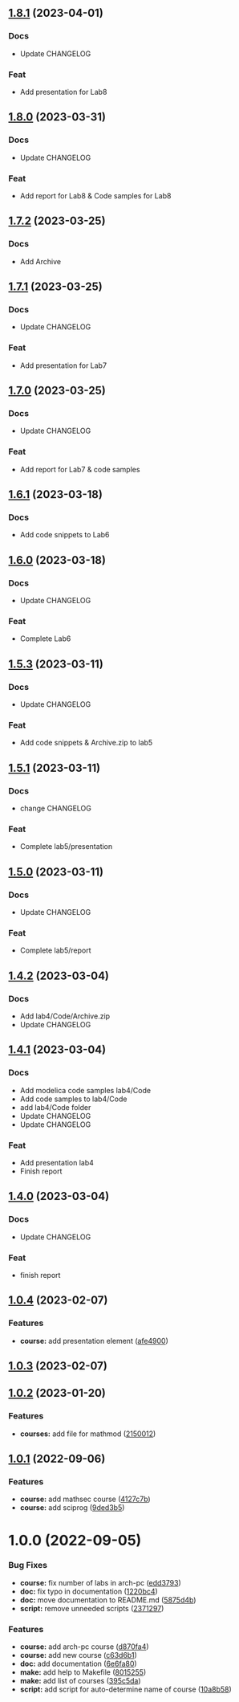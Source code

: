 <a name="1.8.1"></a>
## [1.8.1](https://github.com/tekerinkin/study_2022-2023_mathmod/compare/1.8.0...1.8.1) (2023-04-01)

### Docs

* Update CHANGELOG

### Feat

* Add presentation for Lab8

<a name="1.8.0"></a>
## [1.8.0](https://github.com/tekerinkin/study_2022-2023_mathmod/compare/1.7.2...1.8.0) (2023-03-31)

### Docs

* Update CHANGELOG

### Feat

* Add report for Lab8 & Code samples for Lab8

<a name="1.7.2"></a>
## [1.7.2](https://github.com/tekerinkin/study_2022-2023_mathmod/compare/1.7.1...1.7.2) (2023-03-25)

### Docs

* Add Archive

<a name="1.7.1"></a>
## [1.7.1](https://github.com/tekerinkin/study_2022-2023_mathmod/compare/1.7.0...1.7.1) (2023-03-25)

### Docs

* Update CHANGELOG

### Feat

* Add presentation for Lab7

<a name="1.7.0"></a>
## [1.7.0](https://github.com/tekerinkin/study_2022-2023_mathmod/compare/1.6.1...1.7.0) (2023-03-25)

### Docs

* Update CHANGELOG

### Feat

* Add report for Lab7 & code samples

<a name="1.6.1"></a>
## [1.6.1](https://github.com/tekerinkin/study_2022-2023_mathmod/compare/1.6.0...1.6.1) (2023-03-18)

### Docs

* Add code snippets to Lab6

<a name="1.6.0"></a>
## [1.6.0](https://github.com/tekerinkin/study_2022-2023_mathmod/compare/1.5.3...1.6.0) (2023-03-18)

### Docs

* Update CHANGELOG

### Feat

* Complete Lab6

<a name="1.5.3"></a>
## [1.5.3](https://github.com/tekerinkin/study_2022-2023_mathmod/compare/1.5.2...1.5.3) (2023-03-11)

### Docs

* Update CHANGELOG

### Feat

* Add code snippets & Archive.zip to lab5


<a name="1.5.1"></a>
## [1.5.1](https://github.com/tekerinkin/study_2022-2023_mathmod/compare/1.5.0...1.5.1) (2023-03-11)

### Docs

* change CHANGELOG

### Feat

* Complete lab5/presentation

<a name="1.5.0"></a>
## [1.5.0](https://github.com/tekerinkin/study_2022-2023_mathmod/compare/1.4.2...1.5.0) (2023-03-11)

### Docs

* Update CHANGELOG

### Feat

* Complete lab5/report

<a name="1.4.2"></a>
## [1.4.2](https://github.com/tekerinkin/study_2022-2023_mathmod/compare/1.4.1...1.4.2) (2023-03-04)

### Docs

* Add lab4/Code/Archive.zip
* Update CHANGELOG



<a name="1.4.1"></a>
## [1.4.1](https://github.com/tekerinkin/study_2022-2023_mathmod/compare/1.4.0...1.4.1) (2023-03-04)

### Docs

* Add modelica code samples lab4/Code
* Add code samples to lab4/Code
* add lab4/Code folder
* Update CHANGELOG
* Update CHANGELOG

### Feat

* Add presentation lab4
* Finish report


<a name="1.4.0"></a>
## [1.4.0](https://github.com/tekerinkin/study_2022-2023_mathmod/compare/1.3.1...1.4.0) (2023-03-04)

### Docs

* Update CHANGELOG

### Feat

* finish report


## [1.0.4](https://github.com/yamadharma/course-directory-student-template/compare/v1.0.3...v1.0.4) (2023-02-07)


### Features

* **course:** add presentation element ([afe4900](https://github.com/yamadharma/course-directory-student-template/commit/afe49009b2f1ca47385f3020048617a0570ed196))



## [1.0.3](https://github.com/yamadharma/course-directory-student-template/compare/v1.0.2...v1.0.3) (2023-02-07)



## [1.0.2](https://github.com/yamadharma/course-directory-student-template/compare/v1.0.1...v1.0.2) (2023-01-20)


### Features

* **courses:** add file for mathmod ([2150012](https://github.com/yamadharma/course-directory-student-template/commit/2150012e885375b09edc64d4c709bfb8bc6edacc))



## [1.0.1](https://github.com/yamadharma/course-directory-student-template/compare/v1.0.0...v1.0.1) (2022-09-06)


### Features

* **course:** add mathsec course ([4127c7b](https://github.com/yamadharma/course-directory-student-template/commit/4127c7b10f6784e6d3e54effa3b1e57b4808dfe6))
* **course:** add sciprog ([9ded3b5](https://github.com/yamadharma/course-directory-student-template/commit/9ded3b53f48275c394b3c6bdb465013e83d88def))



# 1.0.0 (2022-09-05)


### Bug Fixes

* **course:** fix number of labs in arch-pc ([edd3793](https://github.com/yamadharma/course-directory-student-template/commit/edd379372c071c796cf84c38cdd7fe996afd0cdb))
* **doc:** fix typo in documentation ([1220bc4](https://github.com/yamadharma/course-directory-student-template/commit/1220bc4a802e558e2a18036b43e39ca131ee644c))
* **doc:** move documentation to README.md ([5875d4b](https://github.com/yamadharma/course-directory-student-template/commit/5875d4bc52646e868974ec518a96fe18c0235b40))
* **script:** remove unneeded scripts ([2371297](https://github.com/yamadharma/course-directory-student-template/commit/23712978562979560713861201f50c82e447e042))


### Features

* **course:** add arch-pc course ([d870fa4](https://github.com/yamadharma/course-directory-student-template/commit/d870fa48c7955d3a068e14bb096c5530c9c48ee1))
* **course:** add new course ([c63d6b1](https://github.com/yamadharma/course-directory-student-template/commit/c63d6b162ed4df91d96bd9a9ea5ee014bdd42f73))
* **doc:** add documentation ([6e6fa80](https://github.com/yamadharma/course-directory-student-template/commit/6e6fa80ecf9a7a2fa1dbd3e45cdf28dc07a1a1f8))
* **make:** add help to Makefile ([8015255](https://github.com/yamadharma/course-directory-student-template/commit/8015255d434b2a4735f0ea406ef99be4d68f8b6f))
* **make:** add list of courses ([395c5da](https://github.com/yamadharma/course-directory-student-template/commit/395c5da4de44d792ee5ceb45f255004a0e0f7e30))
* **script:** add script for auto-determine name of course ([10a8b58](https://github.com/yamadharma/course-directory-student-template/commit/10a8b58ccf830930dc6daf15d664582ce87913e3))




